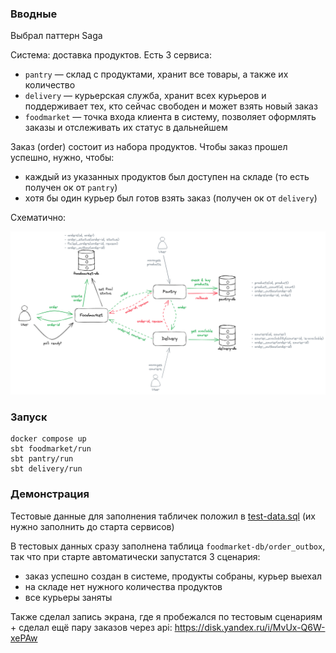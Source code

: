 ### Вводные

Выбрал паттерн Saga

Система: доставка продуктов. Есть 3 сервиса: 
- `pantry` — склад с продуктами, хранит все товары, а также их количество
- `delivery` — курьерская служба, хранит всех курьеров и поддерживает тех, кто сейчас свободен и может взять новый заказ
- `foodmarket` — точка входа клиента в систему, позволяет оформлять заказы и отслеживать их статус в дальнейшем

Заказ (order) состоит из набора продуктов. Чтобы заказ прошел успешно, нужно, чтобы:
- каждый из указанных продуктов был доступен на складе (то есть получен ок от `pantry`)
- хотя бы один курьер был готов взять заказ (получен ок от `delivery`)

Схематично:

<img src=".img/overview.png" alt="overview">

### Запуск

```shell
docker compose up
sbt foodmarket/run
sbt pantry/run
sbt delivery/run
```

### Демонстрация

Тестовые данные для заполнения табличек положил в [test-data.sql](test-data.sql) (их нужно заполнить до старта сервисов)

В тестовых данных сразу заполнена таблица `foodmarket-db/order_outbox`, так что при старте автоматически запустатся 3 сценария:
- заказ успешно создан в системе, продукты собраны, курьер выехал
- на складе нет нужного количества продуктов
- все курьеры заняты

Также сделал запись экрана, где я пробежался по тестовым сценариям + сделал ещё пару заказов через api: https://disk.yandex.ru/i/MvUx-Q6W-xePAw

